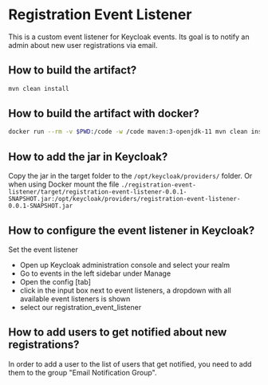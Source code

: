 # Registration Event Listener

This is a custom event listener for Keycloak events. 
Its goal is to notify an admin about new user registrations via email.

## How to build the artifact?

```sh
mvn clean install
```

## How to build the artifact with docker?

```sh
docker run --rm -v $PWD:/code -w /code maven:3-openjdk-11 mvn clean install
```

## How to add the jar in Keycloak?

Copy the jar in the target folder to the `/opt/keycloak/providers/` folder.
Or when using Docker mount the file `./registration-event-listener/target/registration-event-listener-0.0.1-SNAPSHOT.jar:/opt/keycloak/providers/registration-event-listener-0.0.1-SNAPSHOT.jar`

## How to configure the event listener in Keycloak?

Set the event listener

* Open up Keycloak administration console and select your realm
* Go to events in the left sidebar under Manage
* Open the config [tab]
* click in the input box next to event listeners, a dropdown with all available event listeners is shown
* select our registration_event_listener

## How to add users to get notified about new registrations?

In order to add a user to the list of users that get notified, you need to add them to the group "Email Notification Group".

